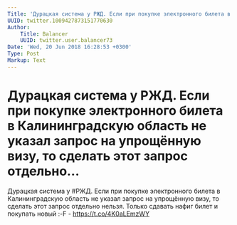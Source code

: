 ```yaml
---
Title: 'Дурацкая система у РЖД. Если при покупке электронного билета в Калининградскую область не указал запрос на упрощённую визу, то сделать этот запрос отдельно…'
UUID: twitter.1009427873151770630
Author:
    Title: Balancer
    UUID: twitter.user.balancer73
Date: 'Wed, 20 Jun 2018 16:28:53 +0300'
Type: Post
Markup: Text
---
```


# Дурацкая система у РЖД. Если при покупке электронного билета в Калининградскую область не указал запрос на упрощённую визу, то сделать этот запрос отдельно…

Дурацкая система у #РЖД. Если при покупке электронного
билета в Калининградскую область не указал запрос на
упрощённую визу, то сделать этот запрос отдельно нельзя.
Только сдавать нафиг билет и покупать новый :-F -
https://t.co/4K0aLEmzWY